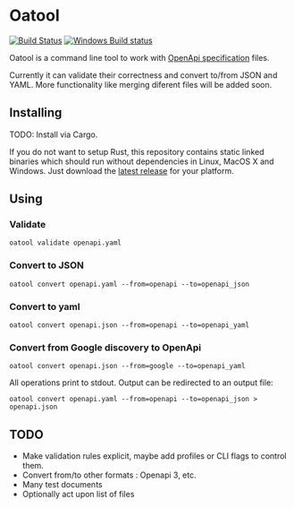 # Oatool
[![Build Status](https://secure.travis-ci.org/JordiPolo/oatool.svg)](https://travis-ci.org/JordiPolo/oatool)
[![Windows Build status](https://ci.appveyor.com/api/projects/status/6uet336897fjowet/branch/master?svg=true)](https://ci.appveyor.com/project/JordiPolo/oatool/branch/master)


Oatool is a command line tool to work with [OpenApi specification](https://github.com/OAI/OpenAPI-Specification/) files.

Currently it can validate their correctness and convert to/from JSON and YAML.
More functionality like merging diferent files will be added soon.

## Installing

TODO: Install via Cargo.

If you do not want to setup Rust, this repository contains static linked binaries which should run without dependencies in Linux, MacOS X and Windows. Just download the [latest release](https://github.com/JordiPolo/oatool/releases) for your platform.

## Using

### Validate
```
oatool validate openapi.yaml
```

### Convert to JSON
```
oatool convert openapi.yaml --from=openapi --to=openapi_json
```

### Convert to yaml
```
oatool convert openapi.json --from=openapi --to=openapi_yaml
```

### Convert from Google discovery to OpenApi
```
oatool convert openapi.json --from=google --to=openapi_yaml
```

All operations print to stdout. Output can be redirected to an output file:
```
oatool convert openapi.yaml --from=openapi --to=openapi_json > openapi.json
```


## TODO

* Make validation rules explicit, maybe add profiles or CLI flags to control them.
* Convert from/to other formats : Openapi 3, etc.
* Many test documents
* Optionally act upon list of files